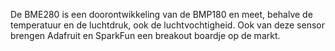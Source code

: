 De BME280 is een doorontwikkeling van de BMP180 en meet, 
behalve de temperatuur en de luchtdruk, ook de 
luchtvochtigheid. Ook van deze sensor brengen Adafruit 
en SparkFun een breakout boardje op de markt.
